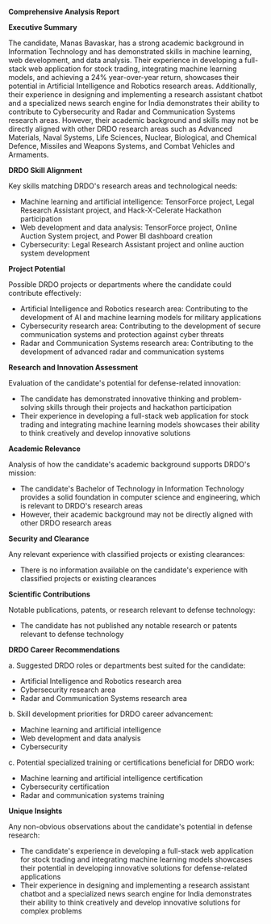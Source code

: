 **Comprehensive Analysis Report**

**Executive Summary**

The candidate, Manas Bavaskar, has a strong academic background in Information Technology and has demonstrated skills in machine learning, web development, and data analysis. Their experience in developing a full-stack web application for stock trading, integrating machine learning models, and achieving a 24% year-over-year return, showcases their potential in Artificial Intelligence and Robotics research areas. Additionally, their experience in designing and implementing a research assistant chatbot and a specialized news search engine for India demonstrates their ability to contribute to Cybersecurity and Radar and Communication Systems research areas. However, their academic background and skills may not be directly aligned with other DRDO research areas such as Advanced Materials, Naval Systems, Life Sciences, Nuclear, Biological, and Chemical Defence, Missiles and Weapons Systems, and Combat Vehicles and Armaments.

**DRDO Skill Alignment**

Key skills matching DRDO's research areas and technological needs:

* Machine learning and artificial intelligence: TensorForce project, Legal Research Assistant project, and Hack-X-Celerate Hackathon participation
* Web development and data analysis: TensorForce project, Online Auction System project, and Power BI dashboard creation
* Cybersecurity: Legal Research Assistant project and online auction system development

**Project Potential**

Possible DRDO projects or departments where the candidate could contribute effectively:

* Artificial Intelligence and Robotics research area: Contributing to the development of AI and machine learning models for military applications
* Cybersecurity research area: Contributing to the development of secure communication systems and protection against cyber threats
* Radar and Communication Systems research area: Contributing to the development of advanced radar and communication systems

**Research and Innovation Assessment**

Evaluation of the candidate's potential for defense-related innovation:

* The candidate has demonstrated innovative thinking and problem-solving skills through their projects and hackathon participation
* Their experience in developing a full-stack web application for stock trading and integrating machine learning models showcases their ability to think creatively and develop innovative solutions

**Academic Relevance**

Analysis of how the candidate's academic background supports DRDO's mission:

* The candidate's Bachelor of Technology in Information Technology provides a solid foundation in computer science and engineering, which is relevant to DRDO's research areas
* However, their academic background may not be directly aligned with other DRDO research areas

**Security and Clearance**

Any relevant experience with classified projects or existing clearances:

* There is no information available on the candidate's experience with classified projects or existing clearances

**Scientific Contributions**

Notable publications, patents, or research relevant to defense technology:

* The candidate has not published any notable research or patents relevant to defense technology

**DRDO Career Recommendations**

a. Suggested DRDO roles or departments best suited for the candidate:

* Artificial Intelligence and Robotics research area
* Cybersecurity research area
* Radar and Communication Systems research area

b. Skill development priorities for DRDO career advancement:

* Machine learning and artificial intelligence
* Web development and data analysis
* Cybersecurity

c. Potential specialized training or certifications beneficial for DRDO work:

* Machine learning and artificial intelligence certification
* Cybersecurity certification
* Radar and communication systems training

**Unique Insights**

Any non-obvious observations about the candidate's potential in defense research:

* The candidate's experience in developing a full-stack web application for stock trading and integrating machine learning models showcases their potential in developing innovative solutions for defense-related applications
* Their experience in designing and implementing a research assistant chatbot and a specialized news search engine for India demonstrates their ability to think creatively and develop innovative solutions for complex problems
